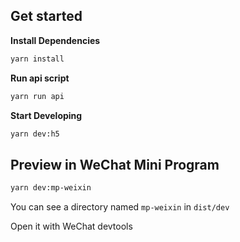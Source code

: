 ## Get started

**Install Dependencies**

```bash
yarn install
```
**Run api script**
```bash
yarn run api
```
**Start Developing**

```bash
yarn dev:h5
```

## Preview in WeChat Mini Program

```bash
yarn dev:mp-weixin
```

You can see a directory named `mp-weixin` in `dist/dev`

Open it with WeChat devtools
